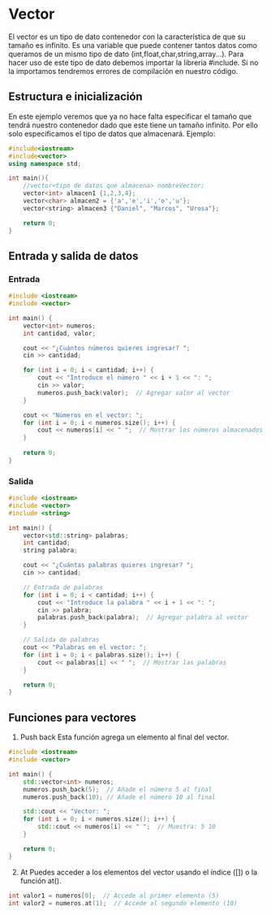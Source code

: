 # Vector
El vector es un tipo de dato contenedor con la característica de que su tamaño es infinito. Es una variable que puede contener tantos datos como queramos de un mismo tipo de dato (int,float,char,string,array...). Para hacer uso de este tipo de dato debemos importar la libreria #include<vector>. Si no la importamos tendremos errores de compilación en nuestro código.
## Estructura e inicialización
En este ejemplo veremos que ya no hace falta especificar el tamaño que tendrá nuestro contenedor dado que este tiene un tamaño infinito. Por ello solo especificamos el tipo de datos que almacenará. Ejemplo:
```c++
#include<iostream>
#include<vector>
using namespace std;

int main(){
    //vector<tipo de datos que almacena> nombreVector;
    vector<int> almacen1 {1,2,3,4};
    vector<char> almacen2 = {'a','e','i','o','u'};
    vector<string> almacen3 {"Daniel", "Marcos", "Urosa"};

    return 0;
}
```
## Entrada y salida de datos
### Entrada
```c++
#include <iostream>
#include <vector>

int main() {
    vector<int> numeros;
    int cantidad, valor;

    cout << "¿Cuántos números quieres ingresar? ";
    cin >> cantidad;

    for (int i = 0; i < cantidad; i++) {
        cout << "Introduce el número " << i + 1 << ": ";
        cin >> valor;
        numeros.push_back(valor);  // Agregar valor al vector
    }

    cout << "Números en el vector: ";
    for (int i = 0; i < numeros.size(); i++) {
        cout << numeros[i] << " ";  // Mostrar los números almacenados
    }
    
    return 0;
}
```

### Salida
```c++
#include <iostream>
#include <vector>
#include <string>

int main() {
    vector<std::string> palabras;
    int cantidad;
    string palabra;

    cout << "¿Cuántas palabras quieres ingresar? ";
    cin >> cantidad;

    // Entrada de palabras
    for (int i = 0; i < cantidad; i++) {
        cout << "Introduce la palabra " << i + 1 << ": ";
        cin >> palabra;
        palabras.push_back(palabra);  // Agregar palabra al vector
    }

    // Salida de palabras
    cout << "Palabras en el vector: ";
    for (int i = 0; i < palabras.size(); i++) {
        cout << palabras[i] << " ";  // Mostrar las palabras
    }

    return 0;
}
```

## Funciones para vectores
1. Push back
Esta función agrega un elemento al final del vector.
```c++
#include <iostream>
#include <vector>

int main() {
    std::vector<int> numeros;
    numeros.push_back(5);  // Añade el número 5 al final
    numeros.push_back(10); // Añade el número 10 al final

    std::cout << "Vector: ";
    for (int i = 0; i < numeros.size(); i++) {
        std::cout << numeros[i] << " ";  // Muestra: 5 10
    }

    return 0;
}
```
2. At
Puedes acceder a los elementos del vector usando el índice ([]) o la función at().
```c++
int valor1 = numeros[0];  // Accede al primer elemento (5)
int valor2 = numeros.at(1);  // Accede al segundo elemento (10)
```


